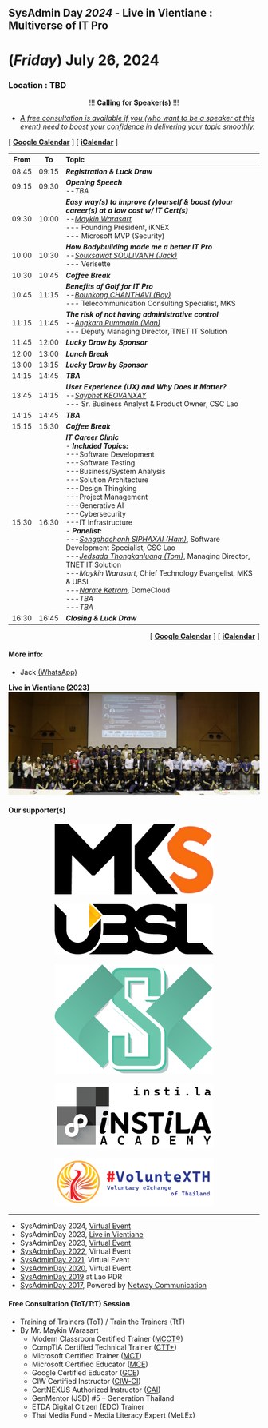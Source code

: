 ## SysAdmin Day ***2024*** - Live in Vientiane : Multiverse of IT Pro
# **(*Friday*) July 26, 2024**
### Location : TBD

<p align="center">
    <!-- <a href="../../Assets/SysAdminDay-2023-VTE-White.png"><img src="../../Assets/SysAdminDay-2023-VTE-Black.png" width="50%" title="SysAdmin Day 2023 - Live in Vientiane"></a> -->
    !!! <b>Calling for Speaker(s)</b> !!!
</p>

+ *[A free consultation is available if you (who want to be a speaker at this event) need to boost your confidence in delivering your topic smoothly.](#consultant)*

[ <a target="_blank" href="http://www.google.com/calendar/event?action=TEMPLATE&dates=20240726T020000Z%2F20240726T093000Z&ctz=Asia/Vientiane&text=SysAdmin%20Day%202023%20%3A%20Live%20in%20Vientiane&location=TBD&details=For%20details%2C%20link%20here%3A%20https%3A%2F%2FSysAdminDay.github.io%2F2023%2FVTE"><b>Google Calendar</b></a> ]
[ <a target="_blank" href="./SysAdminDay2024-VTE.ics"><b>iCalendar</b></a> ]

| From  |  To   |  Topic                                                                                                                                                                                                          |
|:-----:|:-----:|:----------------------------------------------------------------------------------------------------------------------------------------------------------------------------------------------------------------|
| 08:45 | 09:15 | *<b>Registration &amp; Luck Draw</b>*                                                                                                                                                                                          |
| 09:15 | 09:30 | *<b>Opening Speech</b>*<br>--*TBA*                                                                                                                                                                              |
| 09:30 | 10:00 | *<b>Easy way(s) to improve (y)ourself &amp; boost (y)our career(s) at a low cost w/ IT Cert(s)</b>*<br>--*[Maykin Warasart](https://mayk.in/)*<br>--- Founding President, iKNEX<br>--- Microsoft MVP (Security) |
| 10:00 | 10:30 | *<b>How Bodybuilding made me a better IT Pro</b>*<br>--*[Souksawat SOULIVANH (Jack)](https://www.linkedin.com/in/souksawat-soulivanh/)*<br> --- Verisette                                                       |
| 10:30 | 10:45 | *<b>Coffee Break</b>*|
| 10:45 | 11:15 | *<b>Benefits of Golf for IT Pro</b>*<br>--*[Bounkong CHANTHAVI (Boy)](https://www.linkedin.com/in/bounkong-chanthavi/)*<br> --- Telecommunication Consulting Specialist, MKS                                    |
| 11:15 | 11:45 | *<b>The risk of not having administrative control</b>*<br>--*[Angkarn Pummarin (Man)](https://www.facebook.com/in8l00p)*<br> --- Deputy Managing Director, TNET IT Solution                                                                         |
| 11:45 | 12:00 | *<b>Lucky Draw by Sponsor</b>* |
| 12:00 | 13:00 | *<b>Lunch Break</b>* |
| 13:00 | 13:15 | *<b>Lucky Draw by Sponsor</b>* |
| 14:15 | 14:45 | *<b>TBA</b>* |
| 13:45 | 14:15 | *<b>User Experience (UX) and Why Does It Matter?</b>*<br>--*[Sayphet KEOVANXAY](https://www.linkedin.com/in/sayphet-keovanxay-aa1649254/)*<br> --- Sr. Business Analyst & Product Owner, CSC Lao                                                                            |
| 14:15 | 14:45 | *<b>TBA</b>* |
| 15:15 | 15:30 | *<b>Coffee Break</b>*|
| 15:30 | 16:30 | *<b>IT Career Clinic</b>*<br>- <b>*Included Topics:*</b> <br>---Software Development<br>---Software Testing<br>---Business/System Analysis<br>---Solution Architecture<br>---Design Thingking<br>---Project Management<br>---Generative AI<br>---Cybersecurity<br>---IT Infrastructure<br>- <b>*Panelist:*</b><br> ---*[Sengphachanh SIPHAXAI (Ham)](https://www.linkedin.com/in/sengphachanh-siphaxai-622652254/)*, Software Development Specialist, CSC Lao<br>---*[Jedsada Thongkanluang (Tom)](https://www.facebook.com/tomcisco)*, Managing Director, TNET IT Solution<br>---*Maykin Warasart*, Chief Technology Evangelist, MKS & UBSL<br>---*[Narate Ketram](https://www.facebook.com/koonnarate)*, DomeCloud<br>---*TBA*<br>---*TBA*|
| 16:30 | 16:45 | *<b>Closing &amp; Luck Draw</b>*                                                                                                                                                                                                |

<p align="right">
    [ <a target="_blank" href="http://www.google.com/calendar/event?action=TEMPLATE&dates=20240726T020000Z%2F20240726T093000Z&ctz=Asia/Vientiane&text=SysAdmin%20Day%202023%20%3A%20Live%20in%20Vientiane&location=TBD&details=For%20details%2C%20link%20here%3A%20https%3A%2F%2FSysAdminDay.github.io%2F2023%2FVTE"><b>Google Calendar</b></a> ]
    [ <a target="_blank" href="./SysAdminDay2024-VTE.ics"><b>iCalendar</b></a> ]
</p>

#### More info: 
+ Jack [(WhatsApp)](https://wa.me/qr/ZIXUWJ53MMJBP1)

<b>Live in Vientiane (2023)</b>
<a href="../../2023/VTE/Group.JPG" target="_parent"><img src="../../2023/VTE/Group-wide.JPG" title="SysAdmin Day 2023 - Live in Vientiane"></a>

#### Our supporter(s)

<p align="center">
    <a href="https://mangkone.com"><img src="Supporters/mks.png" width="318" title="MKS"></a><br><br>
    <a href="https://ubslao.com" target="blank"><img src="Supporters/ubsl.webp" title="UBS LAO"></a><br><br>
    <img src="Supporters/CSC.png" title="CSC" width="318"><br><br>
    <a href="https://insti.la" target="blank"><img src="Supporters/instila.png" width="318" title="iNSTiLA Academy"></a><br><br>
    <a href="https://VolunteX.github.io" target="_blank"><img src="Supporters/VolunteX.png" width="320" title="Voluntary eXchange of Thailand"></a>
</p>
 
---

* SysAdminDay 2024, [Virtual Event](/2024/VirtualEvent)
* SysAdminDay 2023, [Live in Vientiane](/2023/VTE)
* SysAdminDay 2023, [Virtual Event](/2023/VirtualEvent)
* [SysAdminDay 2022](/2022/VirtualEvent), Virtual Event
* [SysAdminDay 2021](/2021/VirtualEvent), Virtual Event
* [SysAdminDay 2020](/2020/VirtualEvent), Virtual Event
* [SysAdminDay 2019](/2019/Laos) at Lao PDR
* [SysAdminDay 2017](https://www.facebook.com/sysadminthailand/photos/?tab=album&album_id=303193886821648), Powered by [Netway Communication](https://netway.co.th/)


<a name="consultant"></a>
#### Free Consultation (ToT/TtT) Session
+ Training of Trainers (ToT) / Train the Trainers (TtT)
+ By Mr. Maykin Warasart
    + Modern Classroom Certified Trainer ([MCCT®](https://www.credential.net/89377485-8685-470c-9362-ae7acbddb323#gs.5p47k8)) 
    + CompTIA Certified Technical Trainer ([CTT+](https://www.credly.com/badges/312dcfff-2b9e-4a5d-856e-40cf9f96f1dc))
    + Microsoft Certified Trainer ([MCT](https://mayk.in/cert/?P=MCT-*))
    + Microsoft Certified Educator ([MCE](https://mayk.in/cert/MCE.html))
    + Google Certified Educator ([GCE](https://www.credential.net/e340e8be-28bc-43fd-81e1-6b684234bdff))
    + CIW Certified Instructor ([CIW-CI](https://mayk.in/cert/CIW-CI.html))
    + CertNEXUS Authorized Instructor ([CAI](https://www.credential.net/bc9d4b9c-5e89-44b9-952a-b718c8f6bfc3))
    + GenMentor (JSD) #5 – Generation Thailand
    + ETDA Digital Citizen (EDC) Trainer
    + Thai Media Fund - Media Literacy Expert (MeLEx)